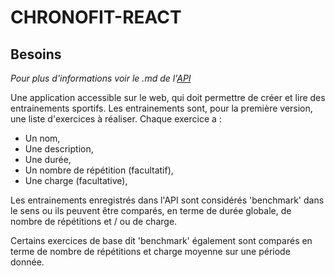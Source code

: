 # CHRONOFIT-REACT


## Besoins

_Pour plus d'informations voir le .md de l'[API](https://github.com/Ikodi-julien/chronoFit-API/blob/master/docs/preparation.md#chronofit-react)_

Une application accessible sur le web, qui doit permettre de créer et lire des entrainements sportifs.
Les entrainements sont, pour la première version, une liste d'exercices à réaliser.
Chaque exercice a :
* Un nom,
* Une description, 
* Une durée,
* Un nombre de répétition (facultatif),
* Une charge (facultative),

Les entrainements enregistrés dans l'API sont considérés 'benchmark' dans le sens ou ils peuvent être comparés, en terme de durée globale, de nombre de répétitions et / ou de charge.

Certains exercices de base dit 'benchmark' également sont comparés en terme de nombre de répétitions et charge moyenne sur une période donnée.

